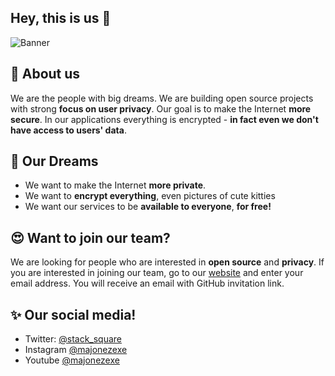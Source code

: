## Hey, this is us 👋

![Banner](https://user-images.githubusercontent.com/49127376/224505254-ee8e9218-c15c-4ad0-8aa3-6b5fe4320064.png)

## 🤔 About us
We are the people with big dreams. We are building open source projects with strong **focus on user privacy**. Our goal is to make the Internet **more secure**. In our applications everything is encrypted - __in fact even we don't have access to users' data__. 


## 🥂 Our Dreams
- We want to make the Internet **more private**.
- We want to **encrypt everything**, even pictures of cute kitties
- We want our services to be **available to everyone**, **for free!**

## 😍 Want to join our team?
We are looking for people who are interested in **open source** and **privacy**. If you are interested in joining our team, go to our [website](https://invite.squarestack.vercel.app/) and enter your email address. You will receive an email with GitHub invitation link.

## ✨ Our social media!
 - Twitter: [@stack_square](https://twitter.com/stack_square)
 - Instagram [@majonezexe](https://instagram.com/majonezexe)
 - Youtube [@majonezexe](https://youtube.com/c/Majonezexe)


